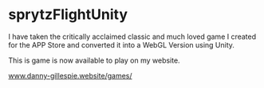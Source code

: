 # sprytzFlightUnity

I have taken the critically acclaimed classic
and much loved game I created for the APP Store
and converted it into a WebGL Version using Unity.

This is game is now available to play on my website.

www.danny-gillespie.website/games/
